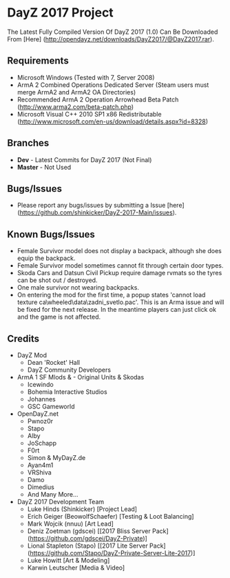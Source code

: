 DayZ 2017 Project
=================

The Latest Fully Compiled Version Of DayZ 2017 (1.0) Can Be Downloaded From [Here] (http://opendayz.net/downloads/DayZ2017/@DayZ2017.rar).

Requirements
------------

 - Microsoft Windows (Tested with 7, Server 2008)
 - ArmA 2 Combined Operations Dedicated Server (Steam users must merge ArmA2 and ArmA2 OA Directories)
 - Recommended ArmA 2 Operation Arrowhead Beta Patch (http://www.arma2.com/beta-patch.php)
 - Microsoft Visual C++ 2010 SP1 x86 Redistributable (http://www.microsoft.com/en-us/download/details.aspx?id=8328)
 
Branches
--------

 - **Dev** - Latest Commits for DayZ 2017 (Not Final)
 - **Master** - Not Used

Bugs/Issues
-----------

 - Please report any bugs/issues by submitting a Issue [here] (https://github.com/shinkicker/DayZ-2017-Main/issues).

Known Bugs/Issues
-----------------

 - Female Survivor model does not display a backpack, although she does equip the backpack.
 - Female Survivor model sometimes cannot fit through certain door types.
 - Skoda Cars and Datsun Civil Pickup require damage rvmats so the tyres can be shot out / destroyed.
 - One male survivor not wearing backpacks.
 - On entering the mod for the first time, a popup states 'cannot load texture ca\wheeled\data\zadni_svetlo.pac'. This is an Arma issue and will be fixed for the next release. In the meantime players can just click ok and the game is not affected.

Credits
-------

 - DayZ Mod
   - Dean 'Rocket' Hall
   - DayZ Community Developers
 - ArmA 1 SF Mlods & - Original Units & Skodas
   - Icewindo
   - Bohemia Interactive Studios
   - Johannes
   - GSC Gameworld
 - OpenDayZ.net
   - Pwnoz0r
   - Stapo
   - Alby
   - JoSchapp
   - F0rt
   - Simon & MyDayZ.de
   - Ayan4m1
   - VRShiva
   - Damo
   - Dimedius
   - And Many More...
 - DayZ 2017 Development Team
   - Luke Hinds (Shinkicker) [Project Lead]
   - Erich Geiger (BeowolfSchaefer) [Testing & Loot Balancing]
   - Mark Wojcik (nnuu) [Art Lead]
   - Deniz Zoetman (gdscei) [[2017 Bliss Server Pack] (https://github.com/gdscei/DayZ-Private)]
   - Lional Stapleton (Stapo) [[2017 Lite Server Pack] (https://github.com/Stapo/DayZ-Private-Server-Lite-2017)]
   - Luke Howitt [Art & Modeling]
   - Karwin Leutscher [Media & Video]

